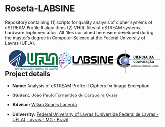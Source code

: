 # Roseta-LABSINE
  
Repository containing (1) scripts for quality analysis of cipher systems of eSTREAM Profile II algorithms (2) VHDL files of eSTREAM systems hardware implementation. All files contained here were developed during the master's degree in Computer Science at the Federal University of Lavras (UFLA).
  
<img align="right" width="150" height="75" src="./logoDCC.jpg">  <img align="right" width="182" height="70" src="./logoLABSINE.png"><img align="right"  width="160" height="65" src="./logoUFLA.jpg">

## Project details

* **Name:** Analysis of eSTREAM Profile II Ciphers for Image Encryption

* **Student:** [João Paulo Fernandes de Cerqueira César](https://www.researchgate.net/profile/Joao_Paulo_Fernandes_De_Cerqueira_Cesar)

* **Advisor:** [Wilian Soares Lacerda](https://www.researchgate.net/profile/Wilian_Lacerda)

* **University:** [Federal University of Lavras (Universide Federal de Lavras - UFLA), Lavras - MG - Brazil](http://www.ufla.br)





